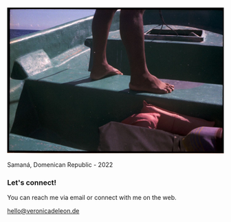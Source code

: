![VDLH - Coney Island 2022](images/vdlh-samana.jpg)

<p class="photo-footnote">Samaná, Domenican Republic - 2022</p>

### Let's connect!

You can reach me via email or connect with me on the web.

<a style="font-weight:600" href="mailto:v.dleon@gmail.com">hello@veronicadeleon.de</a>

